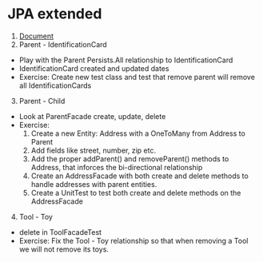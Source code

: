 # JPA extended
1. [Document](https://docs.google.com/document/d/1YrsGp67ODMlHHbDClwyhpK8TGJNa-SSCszltG6kHtQY/edit?usp=sharing)
2. Parent - IdentificationCard
  - Play with the Parent Persists.All relationship to IdentificationCard
  - IdentificationCard created and updated dates
  - Exercise: Create new test class and test that remove parent will remove all IdentificationCards
3. Parent - Child
  - Look at ParentFacade create, update, delete
  - Exercise: 
    1. Create a new Entity: Address with a OneToMany from Address to Parent 
    2. Add fields like street, number, zip etc. 
    3. Add the proper addParent() and removeParent() methods to Address, that inforces the bi-directional relationship
    4. Create an AddressFacade with both create and delete methods to handle addresses with parent entities.
    5. Create a UnitTest to test both create and delete methods on the AddressFacade
4. Tool - Toy
  - delete in ToolFacadeTest
  - Exercise: Fix the Tool - Toy relationship so that when removing a Tool we will not remove its toys.

